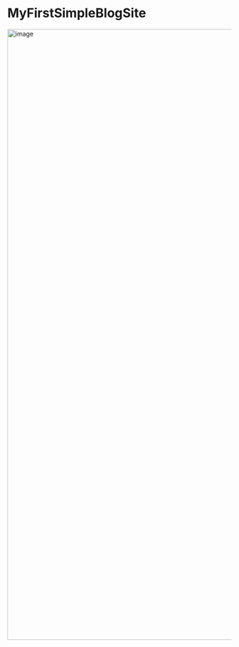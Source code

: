 # MyFirstSimpleBlogSite
<img width="1370" alt="image" src="https://github.com/AntroSafin/MyFirstSimpleBlogSite/assets/85235476/a79126ed-40b7-4be7-96cb-0913aec92c07">
